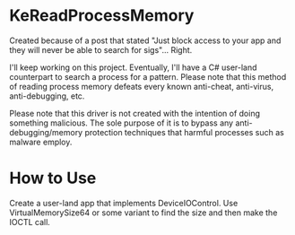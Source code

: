 # KeReadProcessMemory
Created because of a post that stated "Just block access to your app and they will never be able to search for sigs"... Right.

I'll keep working on this project. Eventually, I'll have a C# user-land counterpart to search a process for a pattern. Please note that this method of reading process memory defeats every known anti-cheat, anti-virus, anti-debugging, etc.

Please note that this driver is not created with the intention of doing something malicious. The sole purpose of it is to bypass any anti-debugging/memory protection techniques that harmful processes such as malware employ.

# How to Use
Create a user-land app that implements DeviceIOControl. Use VirtualMemorySize64 or some variant to find the size and then make the IOCTL call.
